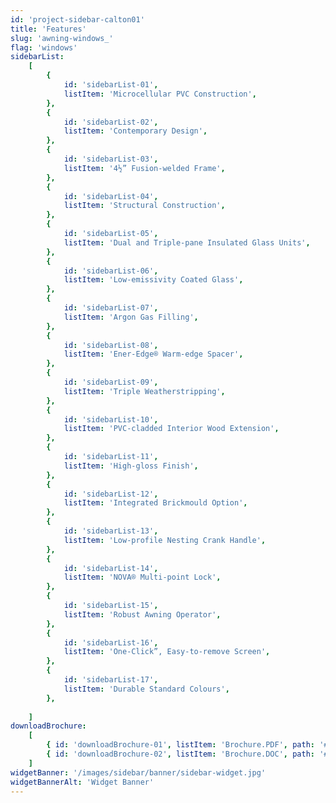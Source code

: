 ```yaml
---
id: 'project-sidebar-calton01'
title: 'Features'
slug: 'awning-windows_'
flag: 'windows'
sidebarList:
    [
        {
            id: 'sidebarList-01',
            listItem: 'Microcellular PVC Construction',
        },
        {
            id: 'sidebarList-02',
            listItem: 'Contemporary Design',
        },
        {
            id: 'sidebarList-03',
            listItem: '4½” Fusion-welded Frame',
        },
        {
            id: 'sidebarList-04',
            listItem: 'Structural Construction',
        },
        {
            id: 'sidebarList-05',
            listItem: 'Dual and Triple-pane Insulated Glass Units',
        },
        {
            id: 'sidebarList-06',
            listItem: 'Low-emissivity Coated Glass',
        },
        {
            id: 'sidebarList-07',
            listItem: 'Argon Gas Filling',
        },
        {
            id: 'sidebarList-08',
            listItem: 'Ener-Edge® Warm-edge Spacer',
        },
        {
            id: 'sidebarList-09',
            listItem: 'Triple Weatherstripping',
        },
        {
            id: 'sidebarList-10',
            listItem: 'PVC-cladded Interior Wood Extension',
        },
        {
            id: 'sidebarList-11',
            listItem: 'High-gloss Finish',
        },
        {
            id: 'sidebarList-12',
            listItem: 'Integrated Brickmould Option',
        },
        {
            id: 'sidebarList-13',
            listItem: 'Low-profile Nesting Crank Handle',
        },
        {
            id: 'sidebarList-14',
            listItem: 'NOVA® Multi-point Lock',
        },
        {
            id: 'sidebarList-15',
            listItem: 'Robust Awning Operator',
        },
        {
            id: 'sidebarList-16',
            listItem: 'One-Click”, Easy-to-remove Screen',
        },
        {
            id: 'sidebarList-17',
            listItem: 'Durable Standard Colours',
        },
        
    ]
downloadBrochure:
    [
        { id: 'downloadBrochure-01', listItem: 'Brochure.PDF', path: '#' },
        { id: 'downloadBrochure-02', listItem: 'Brochure.DOC', path: '#' },
    ]
widgetBanner: '/images/sidebar/banner/sidebar-widget.jpg'
widgetBannerAlt: 'Widget Banner'
---
```

